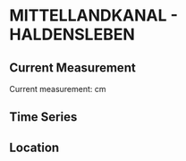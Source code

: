 # MITTELLANDKANAL - HALDENSLEBEN

## Current Measurement

Current measurement: <Value topic="rivers/pegel-online/MLK/HALDENSLEBEN/measurementValue"/> cm

## Time Series

<TimeSeries topic="rivers/pegel-online/MLK/HALDENSLEBEN/measurementValue" period="week" />

## Location

<WorldMap>
  <Marker lat="52.27792188628186" lon="11.408771857381964" labelTopic="rivers/pegel-online/MLK/HALDENSLEBEN" />
</WorldMap>
